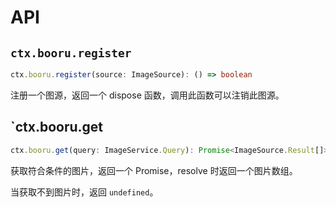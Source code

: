 # API

## `ctx.booru.register`

```ts
ctx.booru.register(source: ImageSource): () => boolean
```

注册一个图源，返回一个 dispose 函数，调用此函数可以注销此图源。

## `ctx.booru.get

```ts
ctx.booru.get(query: ImageService.Query): Promise<ImageSource.Result[]>
```

获取符合条件的图片，返回一个 Promise，resolve 时返回一个图片数组。

当获取不到图片时，返回 `undefined`。
